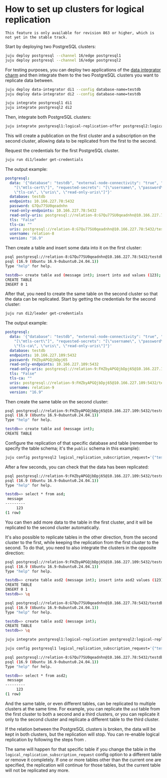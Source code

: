 # How to set up clusters for logical replication

```{caution}
This feature is only available for revision 863 or higher, which is not yet in the stable track.
```

Start by deploying two PostgreSQL clusters:
```sh
juju deploy postgresql --channel 16/edge postgresql1
juju deploy postgresql --channel 16/edge postgresql2
```

For testing purposes, you can deploy two applications of the [data integrator charm](https://charmhub.io/data-integrator) and then integrate them to the two PostgreSQL clusters you want to replicate data between.
```sh
juju deploy data-integrator di1 --config database-name=testdb
juju deploy data-integrator di2 --config database-name=testdb

juju integrate postgresql1 di1
juju integrate postgresql2 di2
```

Then, integrate both PostgreSQL clusters:
```sh
juju integrate postgresql1:logical-replication-offer postgresql2:logical-replication
```

This will create a publication on the first cluster and a subscription on the second cluster, allowing data to be replicated from the first to the second.

Request the credentials for the first PostgreSQL cluster.
```sh
juju run di1/leader get-credentials
```

The output example:
```yaml
postgresql:
  data: '{"database": "testdb", "external-node-connectivity": "true", "provided-secrets":
    "[\"mtls-cert\"]", "requested-secrets": "[\"username\", \"password\", \"tls\",
    \"tls-ca\", \"uris\", \"read-only-uris\"]"}'
  database: testdb
  endpoints: 10.166.227.78:5432
  password: G7Qu77SU0qeadnhn
  read-only-endpoints: 10.166.227.78:5432
  read-only-uris: postgresql://relation-8:G7Qu77SU0qeadnhn@10.166.227.78:5432/testdb
  tls: "False"
  tls-ca: ""
  uris: postgresql://relation-8:G7Qu77SU0qeadnhn@10.166.227.78:5432/testdb
  username: relation-8
  version: "16.9"
```

Then create a table and insert some data into it on the first cluster:
```sh
psql postgresql://relation-8:G7Qu77SU0qeadnhn@10.166.227.78:5432/testdb
psql (16.9 (Ubuntu 16.9-0ubuntu0.24.04.1))
Type "help" for help.

testdb=> create table asd (message int); insert into asd values (123);
CREATE TABLE
INSERT 0 1
```

After that, you need to create the same table on the second cluster so that the data can be replicated. Start by getting the credentials for the second cluster:
```sh
juju run di2/leader get-credentials
```

The output example:
```yaml
postgresql:
  data: '{"database": "testdb", "external-node-connectivity": "true", "provided-secrets":
    "[\"mtls-cert\"]", "requested-secrets": "[\"username\", \"password\", \"tls\",
    \"tls-ca\", \"uris\", \"read-only-uris\"]"}'
  database: testdb
  endpoints: 10.166.227.109:5432
  password: FHZbyAPGQjbDpj65
  read-only-endpoints: 10.166.227.109:5432
  read-only-uris: postgresql://relation-9:FHZbyAPGQjbDpj65@10.166.227.109:5432/testdb
  tls: "False"
  tls-ca: ""
  uris: postgresql://relation-9:FHZbyAPGQjbDpj65@10.166.227.109:5432/testdb
  username: relation-9
  version: "16.9"
```

Then create the same table on the second cluster:
```sh
psql postgresql://relation-9:FHZbyAPGQjbDpj65@10.166.227.109:5432/testdb
psql (16.9 (Ubuntu 16.9-0ubuntu0.24.04.1))
Type "help" for help.

testdb=> create table asd (message int);
CREATE TABLE
```

Configure the replication of that specific database and table (remember to specify the table schema; it's the `public` schema in this example):
```sh
juju config postgresql2 logical_replication_subscription_request='{"testdb": ["public.asd"]}'
```

After a few seconds, you can check that the data has been replicated:
```sh
psql postgresql://relation-9:FHZbyAPGQjbDpj65@10.166.227.109:5432/testdb
psql (16.9 (Ubuntu 16.9-0ubuntu0.24.04.1))
Type "help" for help.

testdb=> select * from asd;
 message
---------
     123
(1 row)
```

You can then add more data to the table in the first cluster, and it will be replicated to the second cluster automatically.

It's also possible to replicate tables in the other direction, from the second cluster to the first, while keeping the replication from the first cluster to the second. To do that, you need to also integrate the clusters in the opposite direction:
```sh
psql postgresql://relation-9:FHZbyAPGQjbDpj65@10.166.227.109:5432/testdb
psql (16.9 (Ubuntu 16.9-0ubuntu0.24.04.1))
Type "help" for help.

testdb=> create table asd2 (message int); insert into asd2 values (123);
CREATE TABLE
INSERT 0 1
testdb=> \q

psql postgresql://relation-8:G7Qu77SU0qeadnhn@10.166.227.78:5432/testdb
psql (16.9 (Ubuntu 16.9-0ubuntu0.24.04.1))
Type "help" for help.

testdb=> create table asd2 (message int);
CREATE TABLE
testdb=> \q

juju integrate postgresql1:logical-replication postgresql2:logical-replication-offer

juju config postgresql1 logical_replication_subscription_request='{"testdb": ["public.asd2"]}'

psql postgresql://relation-8:G7Qu77SU0qeadnhn@10.166.227.78:5432/testdb
psql (16.9 (Ubuntu 16.9-0ubuntu0.24.04.1))
Type "help" for help.

testdb=> select * from asd2;
 message
---------
     123
(1 row)
```

And the same table, or even different tables, can be replicated to multiple clusters at the same time. For example, you can replicate the `asd` table from the first cluster to both a second and a third clusters, or you can replicate it only to the second cluster and replicate a different table to the third cluster.

If the relation between the PostgreSQL clusters is broken, the data will be kept in both clusters, but the replication will stop. You can re-enable logical replication by following the steps from [](/how-to/logical-replication/re-enable).

The same will happen for that specific table if you change the table in the `logical_replication_subscription_request` config option to a different table or remove it completely. If one or more tables other than the current one are specified, the replication will continue for those tables, but the current table will not be replicated any more.
